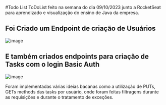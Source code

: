 #Todo List
ToDoList feito na semana do dia 09/10/2023 junto a RocketSeat para aprendizado e visualização do ensino de Java da empresa.

## Foi Criado um Endpoint de criação de Usuários
![image](https://github.com/viniciusdemoraess/todo-list/assets/66479557/2df2626a-564c-4143-ae14-ec14b69d3936)

## E também criados endpoints para criação de Tasks com o login Basic Auth

![image](https://github.com/viniciusdemoraess/todo-list/assets/66479557/0145ce77-2f33-4a9a-8c45-0bdbb8246bbd)

Foram implementadas várias ideias bacanas como a utilização de PUTs, GETs methods das tasks por usuário, onde foram feitas filtragens durante as requisições e
durante o tratamento de exceções.

